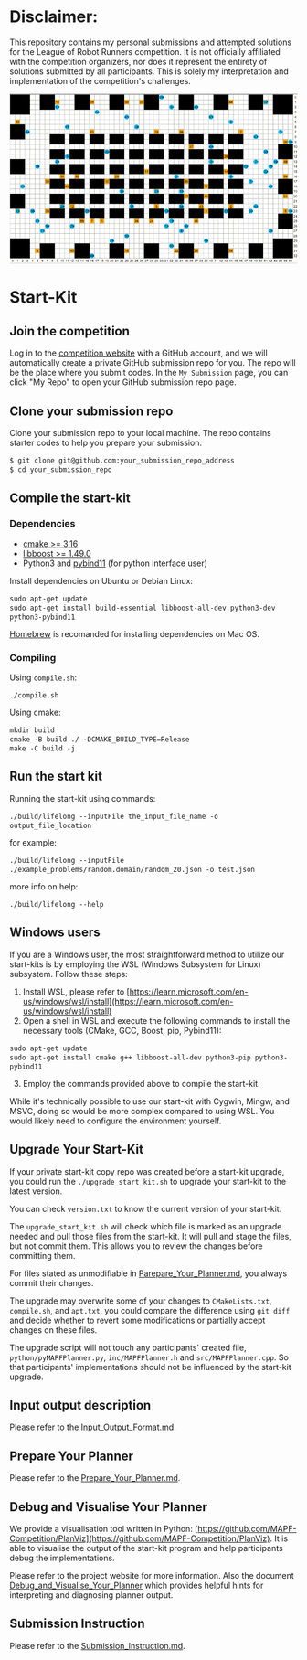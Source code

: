 # Disclaimer:

This repository contains my personal submissions and attempted solutions for the League of Robot Runners competition. It is not officially affiliated with the competition organizers, nor does it represent the entirety of solutions submitted by all participants. This is solely my interpretation and implementation of the competition's challenges.

![Simulation Example](/image/warehouse-demo.gif)


# Start-Kit

## Join the competition

Log in to the [competition website](http://www.leagueofrobotrunners.org/) with a GitHub account, and we will automatically create a private GitHub submission repo for you.
The repo will be the place where you submit codes. In the `My Submission` page, you can click "My Repo" to open your GitHub submission repo page.

## Clone your submission repo

Clone your submission repo to your local machine. The repo contains starter codes to help you prepare your submission.

```
$ git clone git@github.com:your_submission_repo_address
$ cd your_submission_repo
```

## Compile the start-kit

### Dependencies

- [cmake >= 3.16](https://cmake.org/)
- [libboost >= 1.49.0](https://www.boost.org/)
- Python3 and [pybind11](https://pybind11.readthedocs.io/en/stable/) (for python interface user)

Install dependencies on Ubuntu or Debian Linux:
```shell
sudo apt-get update
sudo apt-get install build-essential libboost-all-dev python3-dev python3-pybind11 
```

[Homebrew](https://brew.sh/) is recomanded for installing dependencies on Mac OS.

### Compiling

Using `compile.sh`:
```shell
./compile.sh
```

Using cmake: 
```shell
mkdir build
cmake -B build ./ -DCMAKE_BUILD_TYPE=Release
make -C build -j
```

## Run the start kit

Running the start-kit using commands: 
```shell
./build/lifelong --inputFile the_input_file_name -o output_file_location
```

for example:
```shell
./build/lifelong --inputFile ./example_problems/random.domain/random_20.json -o test.json
```

more info on help:
```shell
./build/lifelong --help
```

## Windows users
If you are a Windows user, the most straightforward method to utilize our start-kits is by employing the WSL (Windows Subsystem for Linux) subsystem. Follow these steps:
1. Install WSL, please refer to [https://learn.microsoft.com/en-us/windows/wsl/install](https://learn.microsoft.com/en-us/windows/wsl/install)
2. Open a shell in WSL and execute the following commands to install the necessary tools (CMake, GCC, Boost, pip, Pybind11):
```shell
sudo apt-get update
sudo apt-get install cmake g++ libboost-all-dev python3-pip python3-pybind11 
```
3. Employ the commands provided above to compile the start-kit.

While it's technically possible to use our start-kit with Cygwin, Mingw, and MSVC, doing so would be more complex compared to using WSL. You would likely need to configure the environment yourself.

## Upgrade Your Start-Kit

If your private start-kit copy repo was created before a start-kit upgrade, you could run the `./upgrade_start_kit.sh` to upgrade your start-kit to the latest version.

You can check `version.txt` to know the current version of your start-kit.

The `upgrade_start_kit.sh` will check which file is marked as an upgrade needed and pull those files from the start-kit. It will pull and stage the files, but not commit them. This allows you to review the changes before committing them. 

For files stated as unmodifiable in [Parepare_Your_Planner.md](./Prepare_Your_Planner.md), you always commit their changes.

The upgrade may overwrite some of your changes to `CMakeLists.txt`, `compile.sh`, and `apt.txt`, you could compare the difference using `git diff` and decide whether to revert some modifications or partially accept changes on these files.

The upgrade script will not touch any participants' created file, `python/pyMAPFPlanner.py`, `inc/MAPFPlanner.h` and `src/MAPFPlanner.cpp`. So that participants' implementations should not be influenced by the start-kit upgrade.

## Input output description

Please refer to the [Input_Output_Format.md](./Input_Output_Format.md).

## Prepare Your Planner

Please refer to the [Prepare_Your_Planner.md](./Prepare_Your_Planner.md).

## Debug and Visualise Your Planner
We provide a visualisation tool written in Python: [https://github.com/MAPF-Competition/PlanViz](https://github.com/MAPF-Competition/PlanViz).
It is able to visualise the output of the start-kit program and help participants debug the implementations. 

Please refer to the project website for more information. Also the document [Debug_and_Visualise_Your_Planner](./Debug_and_Visualise_Your_Planner.md) which provides helpful hints for interpreting and diagnosing planner output.

## Submission Instruction

Please refer to the [Submission_Instruction.md](./Submission_Instruction.md).



